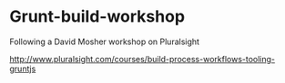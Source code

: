 Grunt-build-workshop
====================

Following a David Mosher workshop on Pluralsight

http://www.pluralsight.com/courses/build-process-workflows-tooling-gruntjs

